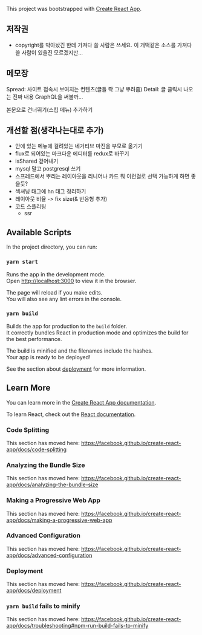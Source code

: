 This project was bootstrapped with [Create React App](https://github.com/facebook/create-react-app).

## 저작권

- copyright를 박아놨긴 한데 가져다 쓸 사람은 쓰세요. 이 개떡같은 소스를 가져다 쓸 사람이 있을진 모르겠지만...


## 메모장

Spread: 사이트 접속시 보여지는 컨텐츠(글들 쫙 그냥 뿌려줌)
Detail: 글 클릭시 나오는 진짜 내용
GraphQL을 써볼까...

본문으로 건너뛰기(스킵 메뉴) 추가하기


## 개선할 점(생각나는대로 추가)

- 안에 있는 메뉴에 걸려있는 네거티브 마진을 부모로 옮기기
- flux로 되어있는 마크다운 에디터를 redux로 바꾸기
- isShared 걷어내기
- mysql 말고 postgresql 쓰기
- 스프레드에서 뿌리는 레이아웃을 리니어나 카드 뭐 이런걸로 선택 가능하게 하면 좋을듯?
- 섹셔닝 태그에 hn 태그 정리하기
- 레이아웃 비율 -> fix size(& 반응형 추가)
- 코드 스플리팅
  - ssr


## Available Scripts

In the project directory, you can run:

### `yarn start`

Runs the app in the development mode.<br />
Open [http://localhost:3000](http://localhost:3000) to view it in the browser.

The page will reload if you make edits.<br />
You will also see any lint errors in the console.

### `yarn build`

Builds the app for production to the `build` folder.<br />
It correctly bundles React in production mode and optimizes the build for the best performance.

The build is minified and the filenames include the hashes.<br />
Your app is ready to be deployed!

See the section about [deployment](https://facebook.github.io/create-react-app/docs/deployment) for more information.

## Learn More

You can learn more in the [Create React App documentation](https://facebook.github.io/create-react-app/docs/getting-started).

To learn React, check out the [React documentation](https://reactjs.org/).

### Code Splitting

This section has moved here: https://facebook.github.io/create-react-app/docs/code-splitting

### Analyzing the Bundle Size

This section has moved here: https://facebook.github.io/create-react-app/docs/analyzing-the-bundle-size

### Making a Progressive Web App

This section has moved here: https://facebook.github.io/create-react-app/docs/making-a-progressive-web-app

### Advanced Configuration

This section has moved here: https://facebook.github.io/create-react-app/docs/advanced-configuration

### Deployment

This section has moved here: https://facebook.github.io/create-react-app/docs/deployment

### `yarn build` fails to minify

This section has moved here: https://facebook.github.io/create-react-app/docs/troubleshooting#npm-run-build-fails-to-minify
